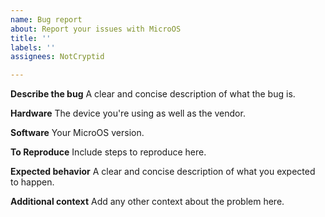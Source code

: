 ```yaml
---
name: Bug report
about: Report your issues with MicroOS
title: ''
labels: ''
assignees: NotCryptid

---
```


**Describe the bug**
A clear and concise description of what the bug is.

**Hardware**
The device you're using as well as the vendor.

**Software**
Your MicroOS version.

**To Reproduce**
Include steps to reproduce here.

**Expected behavior**
A clear and concise description of what you expected to happen.

**Additional context**
Add any other context about the problem here.
